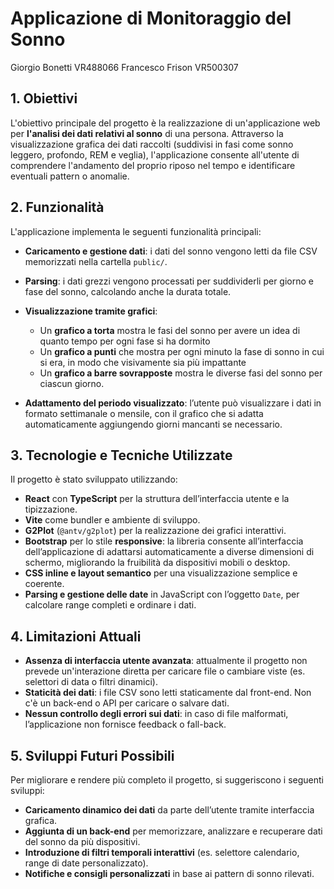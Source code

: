 
# Applicazione di Monitoraggio del Sonno
Giorgio Bonetti VR488066
Francesco Frison VR500307

## 1. Obiettivi
L'obiettivo principale del progetto è la realizzazione di un'applicazione web per **l'analisi dei dati relativi al sonno** di una persona. Attraverso la visualizzazione grafica dei dati raccolti (suddivisi in fasi come sonno leggero, profondo, REM e veglia), l'applicazione consente all'utente di comprendere l'andamento del proprio riposo nel tempo e identificare eventuali pattern o anomalie.

## 2. Funzionalità
L'applicazione implementa le seguenti funzionalità principali:

- **Caricamento e gestione dati**: i dati del sonno vengono letti da file CSV memorizzati nella cartella `public/`.
- **Parsing**: i dati grezzi vengono processati per suddividerli per giorno e fase del sonno, calcolando anche la durata totale.
- **Visualizzazione tramite grafici**:
  - Un **grafico a torta** mostra le fasi del sonno per avere un idea di quanto tempo per ogni fase si ha dormito
  - Un **grafico a punti** che mostra per ogni minuto la fase di sonno in cui si era, in modo che visivamente sia più impattante
  - Un **grafico a barre sovrapposte** mostra le diverse fasi del sonno per ciascun giorno.

- **Adattamento del periodo visualizzato**: l’utente può visualizzare i dati in formato settimanale o mensile, con il grafico che si adatta automaticamente aggiungendo giorni mancanti se necessario.

## 3. Tecnologie e Tecniche Utilizzate
Il progetto è stato sviluppato utilizzando:

- **React** con **TypeScript** per la struttura dell’interfaccia utente e la tipizzazione.
- **Vite** come bundler e ambiente di sviluppo.
- **G2Plot** (`@antv/g2plot`) per la realizzazione dei grafici interattivi.
- **Bootstrap** per lo stile **responsive**: la libreria consente all’interfaccia dell’applicazione di adattarsi automaticamente a diverse dimensioni di schermo, migliorando la fruibilità da dispositivi mobili o desktop.
- **CSS inline e layout semantico** per una visualizzazione semplice e coerente.
- **Parsing e gestione delle date** in JavaScript con l’oggetto `Date`, per calcolare range completi e ordinare i dati.

## 4. Limitazioni Attuali
- **Assenza di interfaccia utente avanzata**: attualmente il progetto non prevede un'interazione diretta per caricare file o cambiare viste (es. selettori di data o filtri dinamici).
- **Staticità dei dati**: i file CSV sono letti staticamente dal front-end. Non c'è un back-end o API per caricare o salvare dati.
- **Nessun controllo degli errori sui dati**: in caso di file malformati, l’applicazione non fornisce feedback o fall-back.

## 5. Sviluppi Futuri Possibili
Per migliorare e rendere più completo il progetto, si suggeriscono i seguenti sviluppi:

- **Caricamento dinamico dei dati** da parte dell’utente tramite interfaccia grafica.
- **Aggiunta di un back-end** per memorizzare, analizzare e recuperare dati del sonno da più dispositivi.
- **Introduzione di filtri temporali interattivi** (es. selettore calendario, range di date personalizzato).
- **Notifiche e consigli personalizzati** in base ai pattern di sonno rilevati.
